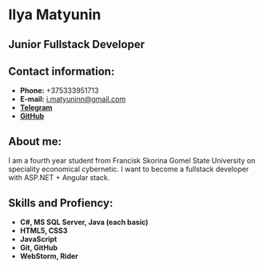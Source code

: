 # Ilya Matyunin
## Junior Fullstack Developer

## Contact information:
* __Phone:__ +375333951713
* __E-mail:__ i.matyuninn@gmail.com
* [**Telegram**](https://t.me/imatyunin)
* [**GitHub**](https://github.com/SmartMdn)

## About me:

I am a fourth year student from Francisk Skorina Gomel State University on speciality economical cybernetic. I want to become a fullstack developer with ASP.NET + Angular stack.

## Skills and Profiency:

* __C#, MS SQL Server, Java (each basic)__
* __HTML5, CSS3__
* __JavaScript__
* __Git, GitHub__
* __WebStorm, Rider__

